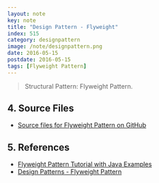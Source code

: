 ```yaml
---
layout: note
key: note
title: "Design Pattern - Flyweight"
index: 515
category: designpattern
image: /note/designpattern.png
date: 2016-05-15
postdate: 2016-05-15
tags: [Flyweight Pattern]
---
```


> Structural Pattern: Flyweight Pattern.

## 4. Source Files
* [Source files for Flyweight Pattern on GitHub](https://github.com/jojozhuang/design-patterns-java/tree/master/design-pattern-flyweight)

## 5. References
* [Flyweight Pattern Tutorial with Java Examples](https://dzone.com/articles/design-patterns-flyweight)
* [Design Patterns - Flyweight Pattern](https://www.tutorialspoint.com/design_pattern/flyweight_pattern.htm)

